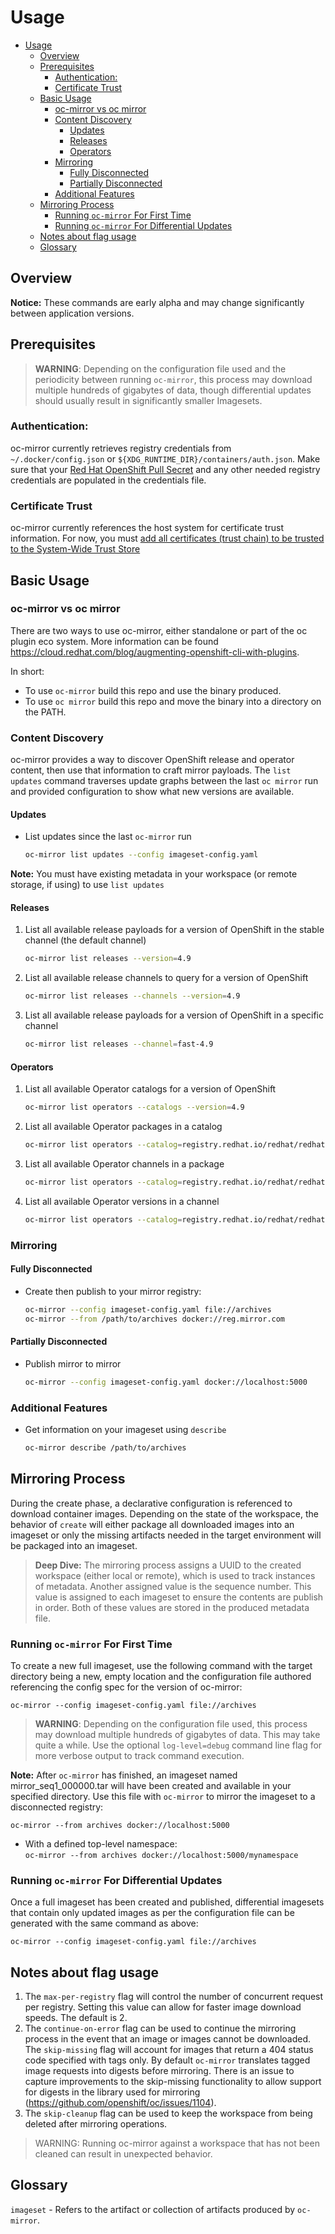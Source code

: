 # Usage

- [Usage](#usage)
  - [Overview](#overview)
  - [Prerequisites](#prerequisites)
    - [Authentication:](#authentication)
    - [Certificate Trust](#certificate-trust)
  - [Basic Usage](#basic-usage)
    - [oc-mirror vs oc mirror](#oc-mirror-vs-oc-mirror)
    - [Content Discovery](#content-discovery)
      - [Updates](#updates)
      - [Releases](#releases)
      - [Operators](#operators)
    - [Mirroring](#mirroring)
      - [Fully Disconnected](#fully-disconnected)
      - [Partially Disconnected](#partially-disconnected)
    - [Additional Features](#additional-features)
  - [Mirroring Process](#mirroring-process)
    - [Running `oc-mirror` For First Time](#running-oc-mirror-for-first-time)
    - [Running `oc-mirror` For Differential Updates](#running-oc-mirror-for-differential-updates)
  - [Notes about flag usage](#notes-about-flag-usage)
  - [Glossary](#glossary)

## Overview

**Notice:** These commands are early alpha and may change significantly between application versions. 

## Prerequisites
> **WARNING**: Depending on the configuration file used and the periodicity between running `oc-mirror`, this process may download multiple hundreds of gigabytes of data, though differential updates should usually result in significantly smaller Imagesets.
### Authentication: 
oc-mirror currently retrieves registry credentials from `~/.docker/config.json` or `${XDG_RUNTIME_DIR}/containers/auth.json`. Make sure that your [Red Hat OpenShift Pull Secret](https://console.redhat.com/openshift/install/pull-secret) and any other needed registry credentials are populated in the credentials file.

### Certificate Trust

oc-mirror currently references the host system for certificate trust information. For now, you must [add all certificates (trust chain) to be trusted to the System-Wide Trust Store](https://access.redhat.com/documentation/en-us/red_hat_enterprise_linux/7/html/security_guide/sec-shared-system-certificates)


## Basic Usage

### oc-mirror vs oc mirror

There are two ways to use oc-mirror, either standalone or part of the oc plugin eco system. More information can be found https://cloud.redhat.com/blog/augmenting-openshift-cli-with-plugins.

In short:
- To use `oc-mirror` build this repo and use the binary produced. 
- To use `oc mirror` build this repo and move the binary into a directory on the PATH.

### Content Discovery

oc-mirror provides a way to discover OpenShift release and operator content,
then use that information to craft mirror payloads. The `list updates` command traverses update graphs
between the last `oc mirror` run and provided configuration to show what new versions are available.

#### Updates

- List updates since the last `oc-mirror` run
  ```sh
  oc-mirror list updates --config imageset-config.yaml
  ```
**Note:** You must have existing metadata in your workspace (or remote storage, if using) to use `list updates`
#### Releases
1. List all available release payloads for a version of OpenShift in the stable channel (the default channel)
   ```sh
   oc-mirror list releases --version=4.9
   ```
2. List all available release channels to query for a version of OpenShift
   ```sh
   oc-mirror list releases --channels --version=4.9
   ```
3. List all available release payloads for a version of OpenShift in a specific channel
   ```sh
   oc-mirror list releases --channel=fast-4.9
   ```
#### Operators
1. List all available Operator catalogs for a version of OpenShift
   ```sh
   oc-mirror list operators --catalogs --version=4.9
   ```
2. List all available Operator packages in a catalog
   ```sh
   oc-mirror list operators --catalog=registry.redhat.io/redhat/redhat-operator-index:v4.9
   ````
3. List all available Operator channels in a package
    ```sh
    oc-mirror list operators --catalog=registry.redhat.io/redhat/redhat-operator-index:v4.9 --package=kiali
    ```
4. List all available Operator versions in a channel
      ```sh
    oc-mirror list operators --catalog=registry.redhat.io/redhat/redhat-operator-index:v4.9 --package=kiali --channel=stable
    ```
### Mirroring
#### Fully Disconnected
- Create then publish to your mirror registry:
    ```sh
    oc-mirror --config imageset-config.yaml file://archives
    oc-mirror --from /path/to/archives docker://reg.mirror.com
    ```
#### Partially Disconnected
- Publish mirror to mirror
     ```sh
    oc-mirror --config imageset-config.yaml docker://localhost:5000
    ```
### Additional Features
- Get information on your imageset using `describe`
    ```sh
    oc-mirror describe /path/to/archives
    ```

## Mirroring Process

During the create phase, a declarative configuration is referenced to download container images. Depending on the state of the workspace, the behavior of `create` will either package all downloaded images into an imageset or only the missing artifacts needed in the target environment will be packaged into an imageset.

> **Deep Dive:** The mirroring process assigns a UUID to the created workspace (either local or remote), which is used to track instances of metadata. Another assigned value is the sequence number. This value is assigned to each imageset to ensure the contents are publish in order. Both of these values are stored in the produced metadata file.

### Running `oc-mirror` For First Time
To create a new full imageset, use the following command with the target directory being a new, empty location and the configuration file authored referencing the config spec for the version of oc-mirror:

`oc-mirror --config imageset-config.yaml file://archives`


> **WARNING**: Depending on the configuration file used, this process may download multiple hundreds of gigabytes of data. This may take quite a while. Use the optional `log-level=debug` command line flag for more verbose output to track command execution.

**Note:** After `oc-mirror` has finished, an imageset named mirror_seq1_000000.tar will have been created and available in your specified directory. Use this file with `oc-mirror` to mirror the imageset to a disconnected registry:

`oc-mirror --from archives docker://localhost:5000`

- With a defined top-level namespace:  
`oc-mirror --from archives docker://localhost:5000/mynamespace`

### Running `oc-mirror` For Differential Updates

Once a full imageset has been created and published, differential imagesets that contain only updated images as per the configuration file can be generated with the same command as above:

`oc-mirror --config imageset-config.yaml file://archives`

## Notes about flag usage

1. The `max-per-registry` flag will control the number of concurrent request per registry. Setting this value can allow for faster image download speeds. The default is 2.
2. The `continue-on-error` flag can be used to continue the mirroring process in the event that an image or images cannot be downloaded. The `skip-missing` flag will account for images that return a 404 status code specified with tags only. By default `oc-mirror` translates tagged image
requests into digests before mirroring. There is an issue to capture improvements to the skip-missing functionality to allow support for digests in the library used for mirroring (https://github.com/openshift/oc/issues/1104).
3. The `skip-cleanup` flag can be used to keep the workspace from being deleted after mirroring operations.
> WARNING: Running oc-mirror against a workspace that has not been cleaned can result in unexpected behavior.
 
## Glossary

`imageset` - Refers to the artifact or collection of artifacts produced by `oc-mirror`.